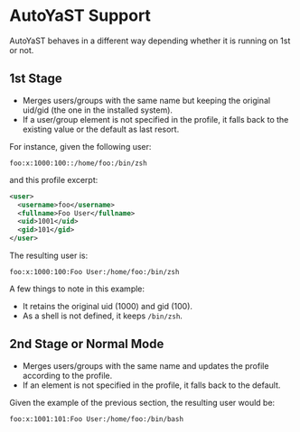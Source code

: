 # AutoYaST Support

AutoYaST behaves in a different way depending whether it is running on 1st or not.

## 1st Stage

* Merges users/groups with the same name but keeping the original uid/gid (the one in the installed
  system).
* If a user/group element is not specified in the profile, it falls back to the existing value or
  the default as last resort.

For instance, given the following user:

```
foo:x:1000:100::/home/foo:/bin/zsh
```

and this profile excerpt:

```xml
<user>
  <username>foo</username>
  <fullname>Foo User</fullname>
  <uid>1001</uid>
  <gid>101</gid>
</user>
```

The resulting user is:

```
foo:x:1000:100:Foo User:/home/foo:/bin/zsh
```

A few things to note in this example:

* It retains the original uid (1000) and gid (100).
* As a shell is not defined, it keeps `/bin/zsh`.

## 2nd Stage or Normal Mode

* Merges users/groups with the same name and updates the profile according to the profile.
* If an element is not specified in the profile, it falls back to the default.

Given the example of the previous section, the resulting user would be:

```
foo:x:1001:101:Foo User:/home/foo:/bin/bash
```
